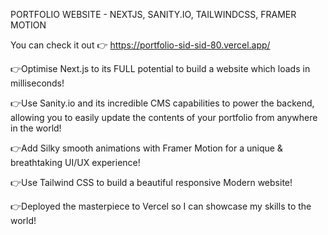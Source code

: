 PORTFOLIO WEBSITE - NEXTJS, SANITY.IO, TAILWINDCSS, FRAMER MOTION


You can check it out 👉 https://portfolio-sid-sid-80.vercel.app/



👉Optimise Next.js to its FULL potential to build a website which loads in milliseconds!

👉Use Sanity.io and its incredible CMS capabilities to power the backend, allowing you to easily update the contents of your portfolio from anywhere in the world!

👉Add Silky smooth animations with Framer Motion for a unique & breathtaking UI/UX experience!

👉Use Tailwind CSS to build a beautiful responsive Modern website!

👉Deployed the masterpiece to Vercel so I can showcase my skills to the world!
